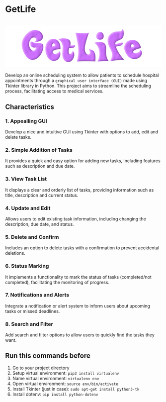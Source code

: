 # GetLife
‎ ‎ ‎ ‎ ‎ ‎ ‎ ‎ ‎ ‎ ‎ ‎ ‎ ‎ ‎ ‎ ‎ ‎ ‎ ‎ ‎ ‎ ‎ ‎ ‎ ‎ ‎ ‎ ![logo](https://github.com/WaffleDuffle/GetLife/blob/main/resources/logo.png)

Develop an online scheduling system to allow patients to schedule hospital appointments through a `graphical user interface (GUI)` made using Tkinter library in Python. This project aims to streamline the scheduling process, facilitating access to medical services.

## Characteristics
### 1. Appealling GUI
Develop a nice and intuitive GUI using Tkinter with options to add, edit and delete tasks.

### 2. Simple Addition of Tasks
It provides a quick and easy option for adding new tasks, including features such as description and due date.

### 3. View Task List
It displays a clear and orderly list of tasks, providing information such as title, description and current status.

### 4. Update and Edit
Allows users to edit existing task information, including changing the description, due date, and status.

### 5. Delete and Confirm
Includes an option to delete tasks with a confirmation to prevent accidental deletions.

### 6. Status Marking
It implements a functionality to mark the status of tasks (completed/not completed), facilitating the monitoring of progress.

### 7. Notifications and Alerts
Integrate a notification or alert system to inform users about upcoming tasks or missed deadlines.

### 8. Search and Filter
Add search and filter options to allow users to quickly find the tasks they want.

## Run this commands before
1. Go to your project directory
2. Setup virtual environment: `pip3 install virtualenv`
3. Name virtual environment: `virtualenv env`
4. Open virtual environment: `source env/bin/activate`
5. Install Tkinter (just in case): `sudo apt-get install python3-tk`
6. Install dotenv: `pip install python-dotenv`

